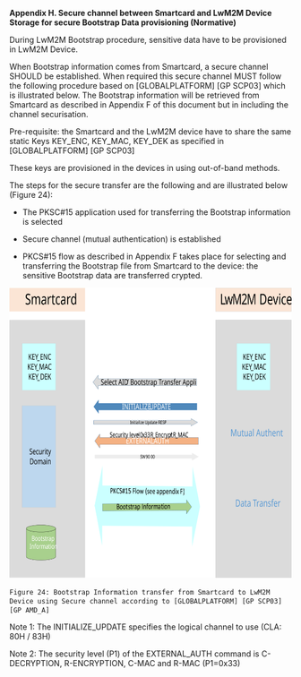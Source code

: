 <strong> Appendix H. Secure channel between Smartcard and LwM2M Device Storage for secure Bootstrap Data provisioning (Normative) </strong>

During LwM2M Bootstrap procedure, sensitive data have to be provisioned in LwM2M Device.

When Bootstrap information comes from Smartcard, a secure channel SHOULD be established. When required this secure channel MUST follow the following procedure based on \[GLOBALPLATFORM\] \[GP SCP03\] which is illustrated below. The Bootstrap information will be retrieved from Smartcard as described in Appendix F of this document but in including the channel securisation.

Pre-requisite: the Smartcard and the LwM2M device have to share the same static Keys KEY\_ENC, KEY\_MAC, KEY\_DEK as specified in \[GLOBALPLATFORM\] \[GP SCP03\]

These keys are provisioned in the devices in using out-of-band methods.

The steps for the secure transfer are the following and are illustrated below (Figure 24):

-   The PKSC\#15 application used for transferring the Bootstrap information is selected

-   Secure channel (mutual authentication) is established

-   PKCS\#15 flow as described in Appendix F takes place for selecting and transferring the Bootstrap file from Smartcard to the device: the sensitive Bootstrap data are transferred crypted.

![alt text](images/bootstrap_information_transfer.svg "Figure 24: Bootstrap Information transfer from Smartcard to LwM2M Device using Secure channel according to [GLOBALPLATFORM] [GP SCP03] [GP AMD_A]") 
```
Figure 24: Bootstrap Information transfer from Smartcard to LwM2M Device using Secure channel according to [GLOBALPLATFORM] [GP SCP03] [GP AMD_A]
```

Note 1: The INITIALIZE\_UPDATE specifies the logical channel to use (CLA: 80H / 83H)

Note 2: The security level (P1) of the EXTERNAL\_AUTH command is C-DECRYPTION, R-ENCRYPTION, C-MAC and R-MAC (P1=0x33)


